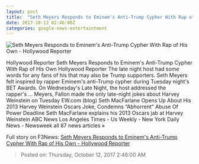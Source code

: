 ```yaml
---
layout: post
title:  "Seth Meyers Responds to Eminem's Anti-Trump Cypher With Rap of His Own - Hollywood Reporter"
date: 2017-10-12 02:46:00Z
categories: google-news-entertaintment
---
```


![Seth Meyers Responds to Eminem's Anti-Trump Cypher With Rap of His Own - Hollywood Reporter](http://cdn2.thr.com/sites/default/files/2017/10/late_night_with_seth_meyers_eminem.jpg)

Hollywood Reporter Seth Meyers Responds to Eminem's Anti-Trump Cypher With Rap of His Own Hollywood Reporter The late night host had some words for any fans of his that may also be Trump supporters. Seth Meyers felt inspired by rapper Eminem's anti-Trump cypher during Tuesday night's BET Awards. On Wednesday's Late Night, the host addressed the rapper's ... Meyers, Fallon made the only late-night jokes about Harvey Weinstein on Tuesday EW.com (blog) Seth MacFarlane Opens Up About His 2013 Harvey Weinstein Oscars Joke, Condemns “Abhorrent” Abuse Of Power Deadline Seth MacFarlane explains his 2013 Oscars jab at Harvey Weinstein ABC News Los Angeles Times - Us Weekly - New York Daily News - Newsweek all 87 news articles »


Full story on F3News: [Seth Meyers Responds to Eminem's Anti-Trump Cypher With Rap of His Own - Hollywood Reporter](http://www.f3nws.com/n/AaCXfB)

> Posted on: Thursday, October 12, 2017 2:46:00 AM
